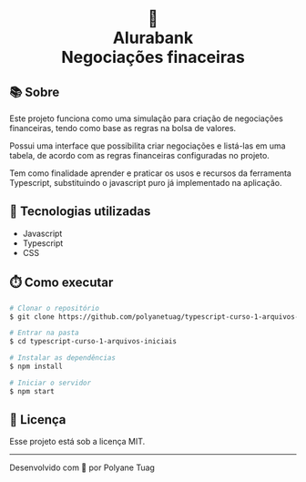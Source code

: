 <div align="center" justify-content="space-between">
  <h1> 🏦<br/> Alurabank <br/>
  Negociações finaceiras</h1>
</div>

<!-- <div align="center">
    <img width= '800' src="" /> 
</div> -->

## 📚 Sobre
Este projeto funciona como uma simulação para criação de negociações financeiras, tendo como base as regras na bolsa de valores.

Possui uma interface que possibilita criar negociações e listá-las em uma tabela, de acordo com as regras financeiras configuradas no projeto.

Tem como finalidade aprender e praticar os usos e recursos da ferramenta Typescript, substituindo o javascript puro já implementado na aplicação.

## 🚀 Tecnologias utilizadas
- Javascript
- Typescript
- CSS

## ⏱️ Como executar

```bash
# Clonar o repositório
$ git clone https://github.com/polyanetuag/typescript-curso-1-arquivos-iniciais.git

# Entrar na pasta
$ cd typescript-curso-1-arquivos-iniciais

# Instalar as dependências
$ npm install

# Iniciar o servidor
$ npm start
```

## 📝 Licença

Esse projeto está sob a licença MIT.

---

Desenvolvido com 💜 por Polyane Tuag
